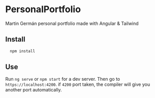 # PersonalPortfolio

Martin Germán personal portfolio made with Angular & Tailwind

## Install

```sh
  npm install
```

## Use

Run `ng serve` or `npm start` for a dev server. 
Then go to `https://localhost:4200`. if `4200` port taken, the compiler will give you another port automatically.
